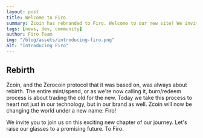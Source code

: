 ```yaml
---
layout: post
title: Welcome to Firo
summary: Zcoin has rebranded to Firo. Welcome to our new site! We invite everyone to join us in our rebirth. To the future!
tags: [news, dev, community]
author: Firo Team
img: "/blog/assets/introducing-firo.png"
alt: "Introducing Firo"
---
```


## Rebirth

Zcoin, and the Zerocoin protocol that it was based on, was always about rebirth. The entire mint/spend, or as we're now calling it, burn/redeem process is about trading the old for the new. Today we take this process to heart not just in our technology, but in our brand as well. Zcoin will now be changing the world under a new name: Firo!

We invite you to join us on this exciting new chapter of our journey. Let's raise our glasses to a promising future. To Firo.
